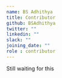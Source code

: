 ```yaml
---
name: BS Adhithya
title: Contributor
github: BSAdhithya
twitter: ""
linkedin: ""
slack: ""
joining_date: ""
role : contributor
---
```


Still waiting for this
